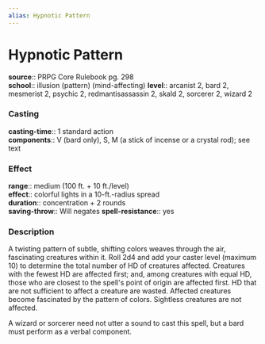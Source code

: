 ```yaml
---
alias: Hypnotic Pattern
---
```


# Hypnotic Pattern 

**source**:: PRPG Core Rulebook pg. 298  
**school**:: illusion (pattern) (mind-affecting)
**level**:: arcanist 2, bard 2, mesmerist 2, psychic 2, redmantisassassin 2, skald 2, sorcerer 2, wizard 2

### Casting 

**casting-time**:: 1 standard action  
**components**:: V (bard only), S, M (a stick of incense or a crystal rod); see text

### Effect 

**range**:: medium (100 ft. + 10 ft./level)  
**effect**:: colorful lights in a 10-ft.-radius spread  
**duration**:: concentration + 2 rounds  
**saving-throw**:: Will negates
**spell-resistance**:: yes

### Description 

A twisting pattern of subtle, shifting colors weaves through the air, fascinating creatures within it. Roll 2d4 and add your caster level (maximum 10) to determine the total number of HD of creatures affected. Creatures with the fewest HD are affected first; and, among creatures with equal HD, those who are closest to the spell's point of origin are affected first. HD that are not sufficient to affect a creature are wasted. Affected creatures become fascinated by the pattern of colors. Sightless creatures are not affected.  
  
A wizard or sorcerer need not utter a sound to cast this spell, but a bard must perform as a verbal component.
